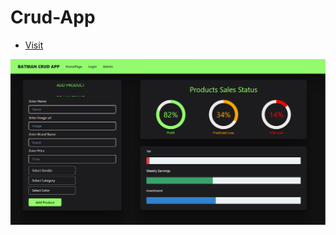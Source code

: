 # Crud-App

- [Visit](https://crud-hpere6ysm-deveshsuryawanshi.vercel.app/?order=)

![Interview Selection Page](Preview_Images/Admin_Page.png)

